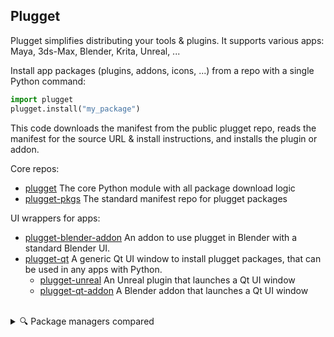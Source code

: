 ## Plugget
Plugget simplifies distributing your tools & plugins. It supports various apps: Maya, 3ds-Max, Blender, Krita, Unreal, ...   

Install app packages (plugins, addons, icons, ...) from a repo with a single Python command:
```python
import plugget
plugget.install("my_package")
```
This code downloads the manifest from the public plugget repo, reads the manifest for the source URL & install instructions, and installs the plugin or addon.

Core repos:
- [plugget](https://github.com/plugget/plugget)  The core Python module with all package download logic
- [plugget-pkgs](https://github.com/plugget/plugget-pkgs)  The standard manifest repo for plugget packages

UI wrappers for apps:
- [plugget-blender-addon](https://github.com/plugget/plugget-blender-addon)  An addon to use plugget in Blender with a standard Blender UI.
- [plugget-qt](https://github.com/plugget/plugget-qt)  A generic Qt UI window to install plugget packages, that can be used in any apps with Python.
  - [plugget-unreal](https://github.com/plugget/plugget-unreal)  An Unreal plugin that launches a Qt UI window
  - [plugget-qt-addon](https://github.com/plugget/plugget-qt-addon)  A Blender addon that launches a Qt UI window

<br>
<details close><summary>🔍 Package managers compared</summary><blockquote>
  
Let's compare existing package managers, to help you understand if you need Plugget:  

Why not use PyPI?
- PyPI only installs packaged python modules. But many Blender scripts are not packaged, e.g. [this](https://github.com/absolute-quantum/cats-blender-plugin) addon.
- Addons are not supposed to be installed as a Python module. A pip install would install them to site packages, isntead of in the addons folder.
- Using pip, is not something users are comfortable with. Only devs who know git will use this. Plugget targets casual users, e.g. artists, who prefer a UI instead of a console.
- Plugget also supports other languages than Python, e.g. Maxscript & Unreal plugins

What about WinGet, chocolatey, etc? These solutions install `apps`, Plugget installs  `plugins for apps`
I believe it might be possible to use e.g. Chocolatey and use install scripts to install a plugin, however it seems quite complex to me. And Chocolatey wasn't really designed for this.

</blockquote></details>
